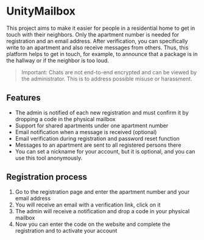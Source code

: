 # UnityMailbox
This project aims to make it easier for people in a residential home to get in touch with their neighbors.
Only the apartment number is needed for registration and an email address.
After verification, you can specifically write to an apartment and also receive messages from others.
Thus, this platform helps to get in touch, for example, to announce that a package is in the hallway or if the neighbor is too loud.

> Important: Chats are not end-to-end encrypted and can be viewed by the administrator.
> This is to address possible misuse or harassment.

## Features
- The admin is notified of each new registration and must confirm it by dropping a code in the physical mailbox
- Support for shared apartments under one apartment number
- Email notification when a message is received (optional)
- Email verification during registration and password reset function
- Messages to an apartment are sent to all registered persons there
- You can set a nickname for your account, but it is optional, and you can use this tool anonymously.

## Registration process
1. Go to the registration page and enter the apartment number and your email address
2. You will receive an email with a verification link, click on it
3. The admin will receive a notification and drop a code in your physical mailbox
4. Now you can enter the code on the website and complete the registration and to activate your account
